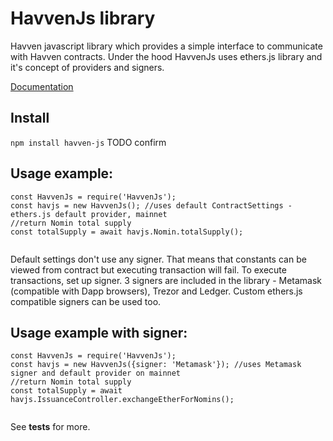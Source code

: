 HavvenJs library
========

Havven javascript library which provides a simple interface to communicate with Havven contracts.
Under the hood HavvenJs uses ethers.js library and it's concept of providers and signers.

[Documentation](./doc/index.html)


Install
----
`npm install havven-js` TODO confirm



Usage example:
------
````
const HavvenJs = require('HavvenJs');
const havjs = new HavvenJs(); //uses default ContractSettings - ethers.js default provider, mainnet
//return Nomin total supply
const totalSupply = await havjs.Nomin.totalSupply(); 
   
````

Default settings don't use any signer. That means that constants can be viewed from contract but executing transaction will fail.
To execute transactions, set up signer. 3 signers are included in the library - Metamask (compatible with Dapp browsers), Trezor and Ledger.
Custom ethers.js compatible signers can be used too.

Usage example with signer:
------
````
const HavvenJs = require('HavvenJs');
const havjs = new HavvenJs({signer: 'Metamask'}); //uses Metamask signer and default provider on mainnet
//return Nomin total supply
const totalSupply = await havjs.IssuanceController.exchangeEtherForNomins(); 
   
````

See __tests__ for more.